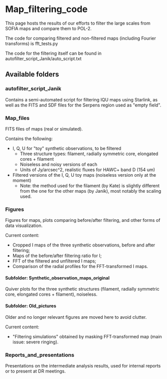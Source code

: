 # Map_filtering_code

This page hosts the results of our efforts to filter the large scales from SOFIA maps and compare them to POL-2.

The code for comparing filtered and non-filtered maps (including Fourier transforms) is fft_tests.py

The code for the filtering itself can be found in autofilter_script_Janik/auto_script.txt

## Available folders

### autofilter_script_Janik

Contains a semi-automated script for filtering IQU maps using Starlink, as well as the FITS and SDF files for the Serpens region used as "empty field".

### Map_files

FITS files of maps (real or simulated). 

Contains the following:
* I, Q, U for "toy" synthetic observations, to be filtered
    * Three structure types: filament, radially symmetric core, elongated cores + filament
    * Noiseless and noisy versions of each
    * Units of Jy/arcsec^2, realistic fluxes for HAWC+ band D (154 um)
* Filtered versions of the I, Q, U toy maps (noiseless version only at the moment)
    * Note: the method used for the filament (by Kate) is slightly different from the one for the other maps (by Janik), most notably the scaling used.

### Figures

Figures for maps, plots comparing before/after filtering, and other forms of data visualization.

Current content:
* Cropped I maps of the three synthetic observations, before and after filtering;
* Maps of the before/after filtering ratio for I;
* FFT of the filtered and unfiltered I maps;
* Comparison of the radial profiles for the FFT-transformed I maps. 

#### Subfolder: Synthetic_observation_maps_original

Quiver plots for the three synthetic structures (filament, radially symmetric core, elongated cores + filament), noiseless.

#### Subfolder: Old_pictures

Older and no longer relevant figures are moved here to avoid clutter. 

Current content:
* "Filtering simulations" obtained by masking FFT-transformed map (main issue: severe ringing).

### Reports_and_presentations

Presentations on the intermediate analysis results, used for internal reports or to present at DR meetings. 
